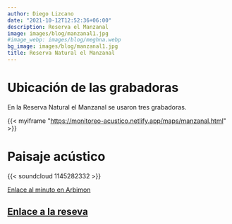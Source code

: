 ```yaml
---
author: Diego Lizcano
date: "2021-10-12T12:52:36+06:00"
description: Reserva el Manzanal
image: images/blog/manzanal1.jpg
#image_webp: images/blog/meghna.webp
bg_image: images/blog/manzanal1.jpg
title: Reserva Natural el Manzanal
---
```


# Ubicación de las grabadoras

En la Reserva Natural el Manzanal se usaron tres grabadoras.

{{< myiframe "https://monitoreo-acustico.netlify.app/maps/manzanal.html" >}}


# Paisaje acústico

{{< soundcloud 1145282332 >}}

[Enlace al minuto en Arbimon](https://arbimon.rfcx.org/project/destinos-awake/visualizer/rec/46355475)

## [Enlace a la reseva](https://www.instagram.com/elmanzanalpopayan/?hl=en)






